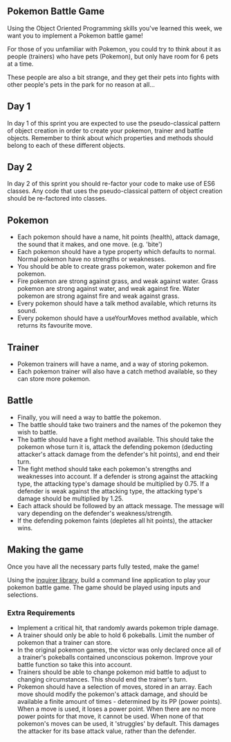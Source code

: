 ## Pokemon Battle Game

Using the Object Oriented Programming skills you've learned this week, we want you to implement a Pokemon battle game!

For those of you unfamiliar with Pokemon, you could try to think about it as people (trainers) who have pets (Pokemon), but only have room for 6 pets at a time.

These people are also a bit strange, and they get their pets into fights with other people's pets in the park for no reason at all...

## Day 1

In day 1 of this sprint you are expected to use the pseudo-classical pattern of object creation in order to create your pokemon, trainer and battle objects. Remember to think about which properties and methods should belong to each of these different objects.

## Day 2

In day 2 of this sprint you should re-factor your code to make use of ES6 classes. Any code that uses the pseudo-classical pattern of object creation should be re-factored into classes.

## Pokemon

-   Each pokemon should have a name, hit points (health), attack damage, the sound that it makes, and one move. (e.g. 'bite')
-   Each pokemon should have a type property which defaults to normal. Normal pokemon have no strengths or weaknesses.
-   You should be able to create grass pokemon, water pokemon and fire pokemon.
-   Fire pokemon are strong against grass, and weak against water. Grass pokemon are strong against water, and weak against fire. Water pokemon are strong against fire and weak against grass.
-   Every pokemon should have a talk method available, which returns its sound.
-   Every pokemon should have a useYourMoves method available, which returns its favourite move.

## Trainer

-   Pokemon trainers will have a name, and a way of storing pokemon.
-   Each pokemon trainer will also have a catch method available, so they can store more pokemon.

## Battle

-   Finally, you will need a way to battle the pokemon.
-   The battle should take two trainers and the names of the pokemon they wish to battle.
-   The battle should have a fight method available. This should take the pokemon whose turn it is, attack the defending pokemon (deducting attacker's attack damage from the defender's hit points), and end their turn.
-   The fight method should take each pokemon's strengths and weaknesses into account. If a defender is strong against the attacking type, the attacking type's damage should be multiplied by 0.75. If a defender is weak against the attacking type, the attacking type's damage should be multiplied by 1.25.
-   Each attack should be followed by an attack message. The message will vary depending on the defender's weakness/strength.
-   If the defending pokemon faints (depletes all hit points), the attacker wins.

## Making the game

Once you have all the necessary parts fully tested, make the game!

Using the [inquirer library](https://github.com/SBoudrias/Inquirer.js), build a command line application to play your pokemon battle game. The game should be played using inputs and selections.

### Extra Requirements

-   Implement a critical hit, that randomly awards pokemon triple damage.
-   A trainer should only be able to hold 6 pokeballs. Limit the number of pokemon that a trainer can store.
-   In the original pokemon games, the victor was only declared once all of a trainer's pokeballs contained unconscious pokemon. Improve your battle function so take this into account.
-   Trainers should be able to change pokemon mid battle to adjust to changing circumstances. This should end the trainer's turn.
-   Pokemon should have a selection of moves, stored in an array. Each move should modify the pokemon's attack damage, and should be available a finite amount of times - determined by its PP (power points). When a move is used, it loses a power point. When there are no more power points for that move, it cannot be used. When none of that pokemon's moves can be used, it 'struggles' by default. This damages the attacker for its base attack value, rather than the defender.
